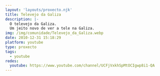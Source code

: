 ```yaml
---
layout: 'layouts/proxecto.njk'
title: Televejo da Galiza
description: |-
  O televejo da Galiza.
  Um jeito novo de ver a tele na Galiza.
img: /img/comunidade/Televejo_da_Galiza.webp
date: 2010-12-31 15:18:29
platform: youtube
type: proxecto
tags:
  - youtube
redes:
  youtube: https://www.youtube.com/channel/UCFjVxkhSpMtOCIgwp8i1-QA
---
```

